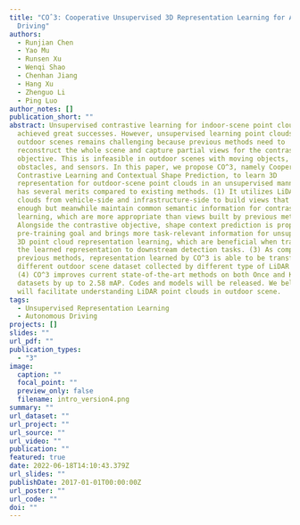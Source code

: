 ```yaml
---
title: "COˆ3: Cooperative Unsupervised 3D Representation Learning for Autonomous
  Driving"
authors:
  - Runjian Chen
  - Yao Mu
  - Runsen Xu
  - Wenqi Shao
  - Chenhan Jiang
  - Hang Xu
  - Zhenguo Li
  - Ping Luo
author_notes: []
publication_short: ""
abstract: Unsupervised contrastive learning for indoor-scene point clouds has
  achieved great successes. However, unsupervised learning point clouds in
  outdoor scenes remains challenging because previous methods need to
  reconstruct the whole scene and capture partial views for the contrastive
  objective. This is infeasible in outdoor scenes with moving objects,
  obstacles, and sensors. In this paper, we propose CO^3, namely Cooperative
  Contrastive Learning and Contextual Shape Prediction, to learn 3D
  representation for outdoor-scene point clouds in an unsupervised manner. CO^3
  has several merits compared to existing methods. (1) It utilizes LiDAR point
  clouds from vehicle-side and infrastructure-side to build views that differ
  enough but meanwhile maintain common semantic information for contrastive
  learning, which are more appropriate than views built by previous methods. (2)
  Alongside the contrastive objective, shape context prediction is proposed as
  pre-training goal and brings more task-relevant information for unsupervised
  3D point cloud representation learning, which are beneficial when transferring
  the learned representation to downstream detection tasks. (3) As compared to
  previous methods, representation learned by CO^3 is able to be transferred to
  different outdoor scene dataset collected by different type of LiDAR sensors.
  (4) CO^3 improves current state-of-the-art methods on both Once and KITTI
  datasets by up to 2.58 mAP. Codes and models will be released. We believe CO^3
  will facilitate understanding LiDAR point clouds in outdoor scene.
tags:
  - Unsupervised Representation Learning
  - Autonomous Driving
projects: []
slides: ""
url_pdf: ""
publication_types:
  - "3"
image:
  caption: ""
  focal_point: ""
  preview_only: false
  filename: intro_version4.png
summary: ""
url_dataset: ""
url_project: ""
url_source: ""
url_video: ""
publication: ""
featured: true
date: 2022-06-18T14:10:43.379Z
url_slides: ""
publishDate: 2017-01-01T00:00:00Z
url_poster: ""
url_code: ""
doi: ""
---
```

